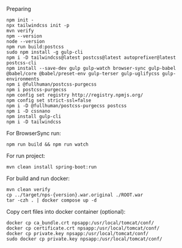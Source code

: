Preparing

```
npm init -
npx tailwindcss init -p
mvn verify
npm --version
node --version
npm run build:postcss
sudo npm install -g gulp-cli
npm i -D tailwindcss@latest postcss@latest autoprefixer@latest postcss-cli
npm install --save-dev gulp gulp-watch browser-sync gulp-babel @babel/core @babel/preset-env gulp-terser gulp-uglifycss gulp-environments
npm i @fullhuman/postcss-purgecss
npm i postcss-purgecss
npm config set registry http://registry.npmjs.org/
npm config set strict-ssl=false
npm i -D @fullhuman/postcss-purgecss postcss
npm i -D cssnano
npm install gulp-cli
npm i -D tailwindcss

```



For BrowserSync run:

```
npm run build && npm run watch
```

For run project:

```
mvn clean install spring-boot:run
```

For build and run docker:

```
mvn clean verify
cp ../target/nps-{version}.war.original ./ROOT.war
tar -czh . | docker compose up -d
```

Copy cert files into docker container (optional):

```
docker cp ca_bundle.crt npsapp:/usr/local/tomcat/conf/
docker cp certificate.crt npsapp:/usr/local/tomcat/conf/
docker cp private.key npsapp:/usr/local/tomcat/conf/
sudo docker cp private.key npsapp:/usr/local/tomcat/conf/
```

